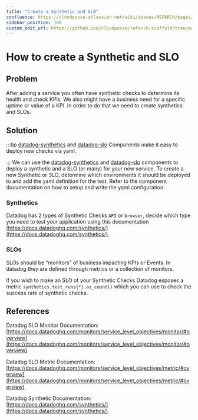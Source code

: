 ```yaml
---
title: "Create a Synthetic and SLO"
confluence: https://cloudposse.atlassian.net/wiki/spaces/REFARCH/pages/1291190303/How+to+create+a+Synthetic+and+SLO
sidebar_position: 100
custom_edit_url: https://github.com/cloudposse/refarch-scaffold/tree/main/docs/docs/how-to-guides/integrations/datadog/how-to-create-a-synthetic-and-slo.md
---
```


# How to create a Synthetic and SLO

## Problem
After adding a service you often have synthetic checks to determine its health and check KPIs. We also might have a business need for a specific uptime or value of a KPI. In order to do that we need to create synthetics and SLOs.

## Solution

:::tip
[datadog-synthetics](/components/library/aws/datadog-synthetics/) and [datadog-slo](/reference-architecture/components/datadog-slo) Components make it easy to deploy new checks via yaml.

:::
We can use the [datadog-synthetics](/components/library/aws/datadog-synthetics/) and [datadog-slo](/reference-architecture/components/datadog-slo) components to deploy a synthetic and a SLO (or many) for your new service. To create a new Synthetic or SLO, determine which environments it should be deployed to and add the yaml definition for the test. Refer to the component documentation on how to setup and write the yaml configuration.

### Synthetics
Datadog has 2 types of Synthetic Checks `API` or `browser`, decide which type you need to test your application using this documentation [https://docs.datadoghq.com/synthetics/](https://docs.datadoghq.com/synthetics/).

### SLOs
SLOs should be “monitors” of business impacting KPIs or Events. In datadog they are defined through metrics or a collection of monitors.

If you wish to make an SLO of your Synthetic Checks Datadog exposes a metric `synthetics.test_runs{*}.as_count()` which you can use to check the success rate of synthetic checks.

## References
Datadog SLO Monitor Documentation: [https://docs.datadoghq.com/monitors/service_level_objectives/monitor/#overview](https://docs.datadoghq.com/monitors/service_level_objectives/monitor/#overview)

Datadog SLO Metric Documentation: [https://docs.datadoghq.com/monitors/service_level_objectives/metric/#overview](https://docs.datadoghq.com/monitors/service_level_objectives/metric/#overview)

Datadog Synthetic Documentation: [https://docs.datadoghq.com/synthetics/](https://docs.datadoghq.com/synthetics/)


